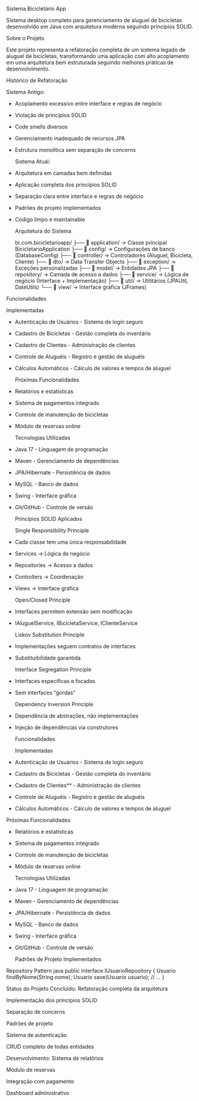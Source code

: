 Sistema Bicicletário App

Sistema desktop completo para gerenciamento de aluguel de bicicletas desenvolvido em Java com arquitetura moderna seguindo princípios SOLID.

Sobre o Projeto

Este projeto representa a refatoração completa de um sistema legado de aluguel de bicicletas, transformando uma aplicação com alto acoplamento em uma arquitetura bem estruturada seguindo melhores práticas de desenvolvimento.

Histórico de Refatoração

  Sistema Antigo:
- Acoplamento excessivo entre interface e regras de negócio
- Violação de princípios SOLID
- Code smells diversos
- Gerenciamento inadequado de recursos JPA
- Estrutura monolítica sem separação de concerns

  Sistema Atual:
- Arquitetura em camadas bem definidas
- Aplicação completa dos princípios SOLID
- Separação clara entre interface e regras de negócio
- Padrões de projeto implementados
- Código limpo e maintainable

  Arquitetura do Sistema

  br.com.bicicletarioapp/
├── 📁 application/ → Classe principal BicicletarioApplication
├── 📁 config/ → Configurações de banco (DatabaseConfig)
├── 📁 controller/ → Controladores (Aluguel, Bicicleta, Cliente)
├── 📁 dto/ → Data Transfer Objects
├── 📁 exception/ → Exceções personalizadas
├── 📁 model/ → Entidades JPA
├── 📁 repository/ → Camada de acesso a dados
├── 📁 service/ → Lógica de negócio (Interface + Implementação)
├── 📁 util/ → Utilitários (JPAUtil, DateUtils)
└── 📁 view/ → Interface gráfica (JFrames)


 Funcionalidades

   Implementadas
- Autenticação de Usuários - Sistema de login seguro
- Cadastro de Bicicletas - Gestão completa do inventário
- Cadastro de Clientes - Administração de clientes
- Controle de Aluguéis - Registro e gestão de aluguéis
- Cálculos Automáticos - Cálculo de valores e tempos de aluguel

  Próximas Funcionalidades
- Relatórios e estatísticas
- Sistema de pagamentos integrado
- Controle de manutenção de bicicletas
- Módulo de reservas online

  Tecnologias Utilizadas

- Java 17 - Linguagem de programação
- Maven - Gerenciamento de dependências
- JPA/Hibernate - Persistência de dados
- MySQL - Banco de dados
- Swing - Interface gráfica
- Git/GitHub - Controle de versão

  Princípios SOLID Aplicados

  Single Responsibility Principle
- Cada classe tem uma única responsabilidade
- Services → Lógica de negócio
- Repositories → Acesso a dados
- Controllers → Coordenação
- Views → Interface gráfica

  Open/Closed Principle
- Interfaces permitem extensão sem modificação
- IAluguelService, IBicicletaService, IClienteService

  Liskov Substitution Principle
- Implementações seguem contratos de interfaces
- Substituibilidade garantida

  Interface Segregation Principle
- Interfaces específicas e focadas
- Sem interfaces "gordas"

  Dependency Inversion Principle
- Dependência de abstrações, não implementações
- Injeção de dependências via construtores

  Funcionalidades

  Implementadas
 - Autenticação de Usuários - Sistema de login seguro
 - Cadastro de Bicicletas - Gestão completa do inventário
 - Cadastro de Clientes** - Administração de clientes
 - Controle de Aluguéis - Registro e gestão de aluguéis
 - Cálculos Automáticos - Cálculo de valores e tempos de aluguel

  Próximas Funcionalidades
- Relatórios e estatísticas
- Sistema de pagamentos integrado
- Controle de manutenção de bicicletas
- Módulo de reservas online

  Tecnologias Utilizadas

- Java 17 - Linguagem de programação
- Maven - Gerenciamento de dependências
- JPA/Hibernate - Persistência de dados
- MySQL - Banco de dados
- Swing - Interface gráfica
- Git/GitHub - Controle de versão

  Padrões de Projeto Implementados

Repository Pattern
java
public interface IUsuarioRepository {
    Usuario findByNome(String nome);
    Usuario save(Usuario usuario);
    // ...
}

Status do Projeto
Concluído:
Refatoração completa da arquitetura

Implementação dos princípios SOLID

Separação de concerns

Padrões de projeto

Sistema de autenticação

CRUD completo de todas entidades

Desenvolvimento:
Sistema de relatórios

Módulo de reservas

Integração com pagamento

Dashboard administrativo
